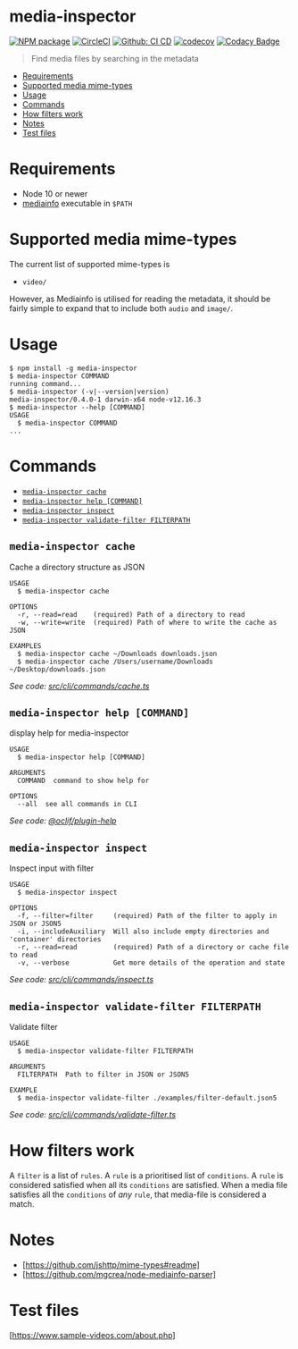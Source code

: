 media-inspector
===============

[![NPM package](https://img.shields.io/npm/v/media-inspector.svg)](https://www.npmjs.com/package/media-inspector)
[![CircleCI](https://circleci.com/gh/rasmuslp/media-inspector.svg?style=shield&circle-token=21fe02e13458f4ce20cd844453b47dbb540f32d8)](https://circleci.com/gh/rasmuslp/media-inspector)
[![Github: CI CD](https://github.com/rasmuslp/media-inspector/workflows/CI%20CD/badge.svg)](https://github.com/rasmuslp/media-inspector/actions)
[![codecov](https://codecov.io/gh/rasmuslp/media-inspector/branch/master/graph/badge.svg?token=W1WmybGFxx)](https://codecov.io/gh/rasmuslp/media-inspector)
[![Codacy Badge](https://api.codacy.com/project/badge/Grade/f3254449eccb484bb8fb5400ef344611)](https://www.codacy.com/app/rasmuslp/media-inspector?utm_source=github.com&amp;utm_medium=referral&amp;utm_content=rasmuslp/media-inspector&amp;utm_campaign=Badge_Grade)

> Find media files by searching in the metadata

<!-- toc -->
* [Requirements](#requirements)
* [Supported media mime-types](#supported-media-mime-types)
* [Usage](#usage)
* [Commands](#commands)
* [How filters work](#how-filters-work)
* [Notes](#notes)
* [Test files](#test-files)
<!-- tocstop -->

# Requirements
  * Node 10 or newer
  * [mediainfo](https://mediaarea.net/en/MediaInfo) executable in `$PATH`

# Supported media mime-types
The current list of supported mime-types is
* `video/`

However, as Mediainfo is utilised for reading the metadata, it should be fairly simple to expand that to include both `audio` and `image/`.

# Usage
<!-- usage -->
```sh-session
$ npm install -g media-inspector
$ media-inspector COMMAND
running command...
$ media-inspector (-v|--version|version)
media-inspector/0.4.0-1 darwin-x64 node-v12.16.3
$ media-inspector --help [COMMAND]
USAGE
  $ media-inspector COMMAND
...
```
<!-- usagestop -->

# Commands
<!-- commands -->
* [`media-inspector cache`](#media-inspector-cache)
* [`media-inspector help [COMMAND]`](#media-inspector-help-command)
* [`media-inspector inspect`](#media-inspector-inspect)
* [`media-inspector validate-filter FILTERPATH`](#media-inspector-validate-filter-filterpath)

## `media-inspector cache`

Cache a directory structure as JSON

```
USAGE
  $ media-inspector cache

OPTIONS
  -r, --read=read    (required) Path of a directory to read
  -w, --write=write  (required) Path of where to write the cache as JSON

EXAMPLES
  $ media-inspector cache ~/Downloads downloads.json
  $ media-inspector cache /Users/username/Downloads ~/Desktop/downloads.json
```

_See code: [src/cli/commands/cache.ts](https://github.com/rasmuslp/media-inspector/blob/v0.4.0-1/src/cli/commands/cache.ts)_

## `media-inspector help [COMMAND]`

display help for media-inspector

```
USAGE
  $ media-inspector help [COMMAND]

ARGUMENTS
  COMMAND  command to show help for

OPTIONS
  --all  see all commands in CLI
```

_See code: [@oclif/plugin-help](https://github.com/oclif/plugin-help/blob/v3.1.0/src/commands/help.ts)_

## `media-inspector inspect`

Inspect input with filter

```
USAGE
  $ media-inspector inspect

OPTIONS
  -f, --filter=filter     (required) Path of the filter to apply in JSON or JSON5
  -i, --includeAuxiliary  Will also include empty directories and 'container' directories
  -r, --read=read         (required) Path of a directory or cache file to read
  -v, --verbose           Get more details of the operation and state
```

_See code: [src/cli/commands/inspect.ts](https://github.com/rasmuslp/media-inspector/blob/v0.4.0-1/src/cli/commands/inspect.ts)_

## `media-inspector validate-filter FILTERPATH`

Validate filter

```
USAGE
  $ media-inspector validate-filter FILTERPATH

ARGUMENTS
  FILTERPATH  Path to filter in JSON or JSON5

EXAMPLE
  $ media-inspector validate-filter ./examples/filter-default.json5
```

_See code: [src/cli/commands/validate-filter.ts](https://github.com/rasmuslp/media-inspector/blob/v0.4.0-1/src/cli/commands/validate-filter.ts)_
<!-- commandsstop -->

# How filters work
A `filter` is a list of `rules`. A `rule` is a prioritised list of `conditions`.
A `rule` is considered satisfied when all its `conditions` are satisfied.
When a media file satisfies all the `conditions` of *any* `rule`, that media-file is considered a match.

# Notes

  * [https://github.com/jshttp/mime-types#readme]
  * [https://github.com/mgcrea/node-mediainfo-parser]

# Test files
[https://www.sample-videos.com/about.php]
